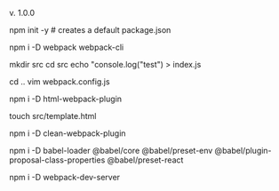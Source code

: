 v. 1.0.0

npm init -y # creates a default package.json

npm i -D webpack webpack-cli

mkdir src
cd src
echo "console.log("test") > index.js

cd ..
vim webpack.config.js

npm i -D html-webpack-plugin

touch src/template.html

npm i -D clean-webpack-plugin

npm i -D babel-loader @babel/core @babel/preset-env @babel/plugin-proposal-class-properties @babel/preset-react

npm i -D webpack-dev-server
